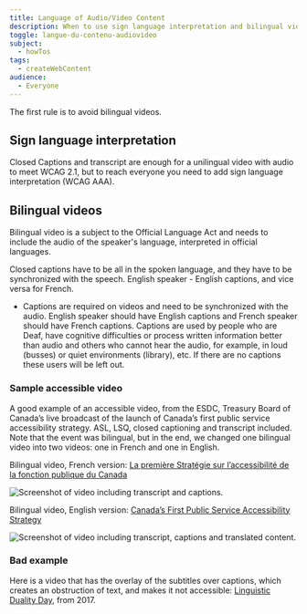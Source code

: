 ```yaml
---
title: Language of Audio/Video Content
description: When to use sign language interpretation and bilingual videos, tools and samples of accessible videos. 
toggle: langue-du-contenu-audiovideo
subject:
  - howTos
tags:
  - createWebContent
audience:
  - Everyone
---
```


The first rule is to avoid bilingual videos.

## Sign language interpretation

Closed Captions and transcript are enough for a unilingual video with audio to meet WCAG 2.1, but to reach everyone you need to add sign language interpretation (WCAG AAA).

## Bilingual videos

Bilingual video is a subject to the Official Language Act and needs to include the audio of the speaker's language, interpreted in official languages.

Closed captions have to be all in the spoken language, and they have to be synchronized with the speech. English speaker - English captions, and vice versa for French.

- Captions are required on videos and need to be synchronized with the audio. English speaker should have English captions and French speaker should have French captions. Captions are used by people who are Deaf, have cognitive difficulties or process written information better than audio and others who cannot hear the audio, for example, in loud (busses) or quiet environments (library), etc. If there are no captions these users will be left out.

### Sample accessible video

A good example of an accessible video, from the ESDC, Treasury Board of Canada’s live broadcast of the launch of Canada’s first public service accessibility strategy. ASL, LSQ, closed captioning and transcript included. Note that the event was bilingual, but in the end, we changed one bilingual video into two videos: one in French and one in English.

Bilingual video, French version: [La première Stratégie sur l’accessibilité de la fonction publique du Canada](https://www.youtube.com/watch?v=acWNxPWQnrE)

<p><img src="{{ rootPath }}img/en/language-of-audio-video-content-en.jpg" class="img-responsive" alt="Screenshot of video including transcript and captions."></p>

Bilingual video, English version: [Canada’s First Public Service Accessibility Strategy](https://www.youtube.com/watch?v=zhrz1NIZkjc&list=PLSUro1UBralqyMDgYaLlF7q3gMGEvEyte&index=2)

<p><img src="{{ rootPath }}img/en/language-of-audio-video-content-fr.jpg" class="img-responsive" alt="Screenshot of video including transcript, captions and translated content."></p>

### Bad example

Here is a video that has the overlay of the subtitles over captions, which creates an obstruction of text, and makes it not accessible: [Linguistic Duality Day](https://www.youtube.com/watch?v=L7JOlOQAK58), from 2017.

